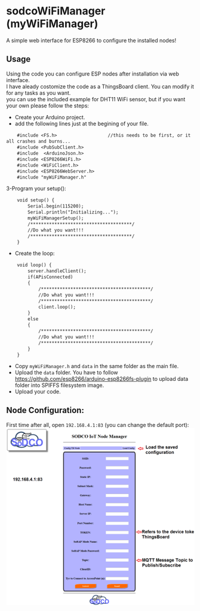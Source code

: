 # sodcoWiFiManager (myWiFiManager)
A simple web interface for ESP8266 to configure the installed nodes!<br>
## Usage
Using the code you can configure ESP nodes after installation via web interface.<br>
I have aleady costomize the code as a ThingsBoard client. You can modify it for any tasks as you want.<br>
you can use the included example for DHT11 WiFi sensor, but if you want your own please follow the steps:<br>
- Create your Arduino project.
- add the following lines just at the begining of your file.<br>
```
	#include <FS.h>                   //this needs to be first, or it all crashes and burns...
	#include <PubSubClient.h>
	#include  <ArduinoJson.h>          
	#include <ESP8266WiFi.h>
	#include <WiFiClient.h>
	#include <ESP8266WebServer.h>
	#include "myWiFiManager.h"
```
3-Program your setup():<br>
```
	void setup() {
		Serial.begin(115200);
		Serial.println("Initializing...");  
		myWiFiManagerSetup();
		/**************************************/
		//Do what you want!!!
		/**************************************/
	}
```
- Create the loop:<br>	
```
	void loop() {
		server.handleClient();
		if(APisConnected)
		{
			/*****************************************/
			//Do what you want!!!
			/*****************************************/	  
			client.loop();
		}
		else
		{
			/*****************************************/
			//Do what you want!!!
			/*****************************************/	  
		}
	}
```

- Copy `myWiFiManager.h` and `data` in the same folder as the main file.
- Upload the `data` folder. You have to follow https://github.com/esp8266/arduino-esp8266fs-plugin to upload data folder into SPIFFS filesystem image.	
- Upload your code.
## Node Configuration:
First time after all, open `192.168.4.1:83` (you can change the default port):<br>
![sodcoWiFiManager](sodcoWiFiManager.png)
